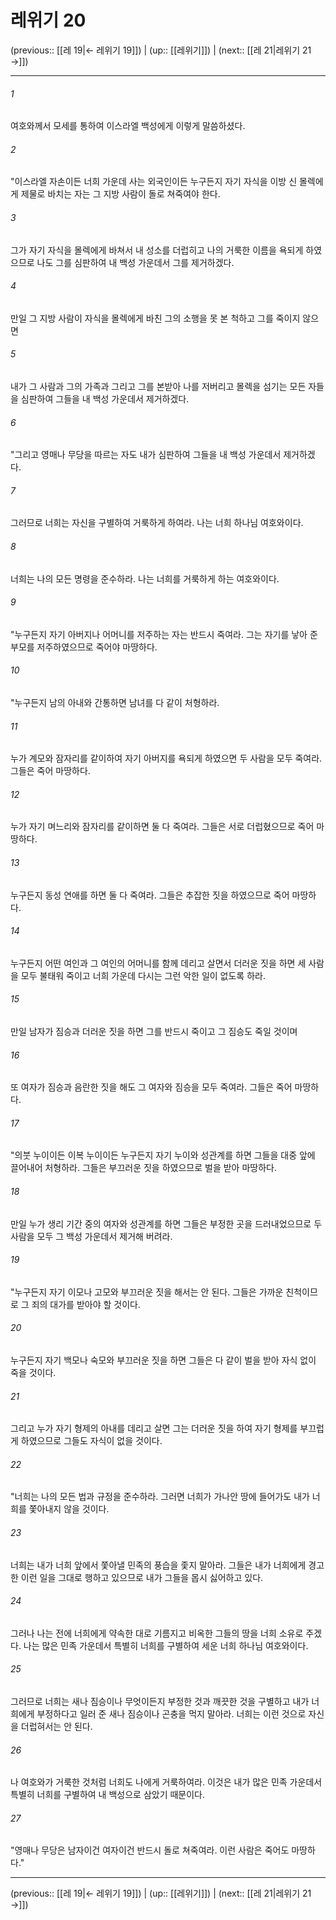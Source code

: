 # 레위기 20

(previous:: [[레 19|← 레위기 19]]) | (up:: [[레위기]]) | (next:: [[레 21|레위기 21 →]])

***




###### 1 

여호와께서 모세를 통하여 이스라엘 백성에게 이렇게 말씀하셨다. 



###### 2 

"이스라엘 자손이든 너희 가운데 사는 외국인이든 누구든지 자기 자식을 이방 신 몰렉에게 제물로 바치는 자는 그 지방 사람이 돌로 쳐죽여야 한다. 



###### 3 

그가 자기 자식을 몰렉에게 바쳐서 내 성소를 더럽히고 나의 거룩한 이름을 욕되게 하였으므로 나도 그를 심판하여 내 백성 가운데서 그를 제거하겠다. 



###### 4 

만일 그 지방 사람이 자식을 몰렉에게 바친 그의 소행을 못 본 척하고 그를 죽이지 않으면 



###### 5 

내가 그 사람과 그의 가족과 그리고 그를 본받아 나를 저버리고 몰렉을 섬기는 모든 자들을 심판하여 그들을 내 백성 가운데서 제거하겠다. 



###### 6 

"그리고 영매나 무당을 따르는 자도 내가 심판하여 그들을 내 백성 가운데서 제거하겠다. 



###### 7 

그러므로 너희는 자신을 구별하여 거룩하게 하여라. 나는 너희 하나님 여호와이다. 



###### 8 

너희는 나의 모든 명령을 준수하라. 나는 너희를 거룩하게 하는 여호와이다. 



###### 9 

"누구든지 자기 아버지나 어머니를 저주하는 자는 반드시 죽여라. 그는 자기를 낳아 준 부모를 저주하였으므로 죽어야 마땅하다. 



###### 10 

"누구든지 남의 아내와 간통하면 남녀를 다 같이 처형하라. 



###### 11 

누가 계모와 잠자리를 같이하여 자기 아버지를 욕되게 하였으면 두 사람을 모두 죽여라. 그들은 죽어 마땅하다. 



###### 12 

누가 자기 며느리와 잠자리를 같이하면 둘 다 죽여라. 그들은 서로 더럽혔으므로 죽어 마땅하다. 



###### 13 

누구든지 동성 연애를 하면 둘 다 죽여라. 그들은 추잡한 짓을 하였으므로 죽어 마땅하다. 



###### 14 

누구든지 어떤 여인과 그 여인의 어머니를 함께 데리고 살면서 더러운 짓을 하면 세 사람을 모두 불태워 죽이고 너희 가운데 다시는 그런 악한 일이 없도록 하라. 



###### 15 

만일 남자가 짐승과 더러운 짓을 하면 그를 반드시 죽이고 그 짐승도 죽일 것이며 



###### 16 

또 여자가 짐승과 음란한 짓을 해도 그 여자와 짐승을 모두 죽여라. 그들은 죽어 마땅하다. 



###### 17 

"의붓 누이이든 이복 누이이든 누구든지 자기 누이와 성관계를 하면 그들을 대중 앞에 끌어내어 처형하라. 그들은 부끄러운 짓을 하였으므로 벌을 받아 마땅하다. 



###### 18 

만일 누가 생리 기간 중의 여자와 성관계를 하면 그들은 부정한 곳을 드러내었으므로 두 사람을 모두 그 백성 가운데서 제거해 버려라. 



###### 19 

"누구든지 자기 이모나 고모와 부끄러운 짓을 해서는 안 된다. 그들은 가까운 친척이므로 그 죄의 대가를 받아야 할 것이다. 



###### 20 

누구든지 자기 백모나 숙모와 부끄러운 짓을 하면 그들은 다 같이 벌을 받아 자식 없이 죽을 것이다. 



###### 21 

그리고 누가 자기 형제의 아내를 데리고 살면 그는 더러운 짓을 하여 자기 형제를 부끄럽게 하였으므로 그들도 자식이 없을 것이다. 



###### 22 

"너희는 나의 모든 법과 규정을 준수하라. 그러면 너희가 가나안 땅에 들어가도 내가 너희를 쫓아내지 않을 것이다. 



###### 23 

너희는 내가 너희 앞에서 쫓아낼 민족의 풍습을 좇지 말아라. 그들은 내가 너희에게 경고한 이런 일을 그대로 행하고 있으므로 내가 그들을 몹시 싫어하고 있다. 



###### 24 

그러나 나는 전에 너희에게 약속한 대로 기름지고 비옥한 그들의 땅을 너희 소유로 주겠다. 나는 많은 민족 가운데서 특별히 너희를 구별하여 세운 너희 하나님 여호와이다. 



###### 25 

그러므로 너희는 새나 짐승이나 무엇이든지 부정한 것과 깨끗한 것을 구별하고 내가 너희에게 부정하다고 일러 준 새나 짐승이나 곤충을 먹지 말아라. 너희는 이런 것으로 자신을 더럽혀서는 안 된다. 



###### 26 

나 여호와가 거룩한 것처럼 너희도 나에게 거룩하여라. 이것은 내가 많은 민족 가운데서 특별히 너희를 구별하여 내 백성으로 삼았기 때문이다. 



###### 27 

"영매나 무당은 남자이건 여자이건 반드시 돌로 쳐죽여라. 이런 사람은 죽어도 마땅하다."

***

(previous:: [[레 19|← 레위기 19]]) | (up:: [[레위기]]) | (next:: [[레 21|레위기 21 →]])
